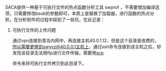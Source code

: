 SACA提供一种基于可执行文件的热点函数分析工具 swprof ，不需要增加编译选项，只需要修改bsub的参数即可，本质上是替换了加载器，进行函数的热点分析。在分析软件的过程中踩到了一些坑，在此记录：

1. 可执行文件的上传问题

   通过vpn连接到青岛内网中，再连接主机40.0.1.12，但是这个目录是收费的，所以需要更换到swyyz@40.0.0.1主机上，通过ssh命令连接到该主机之后，却发现该目录无法用ftp进行文件传输，需要用[scp](../../技术杂记/linux不熟悉命令/scp命令.md)

   命令来将可执行文件拷贝到此目录下。



